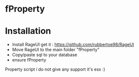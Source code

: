 # fProperty

# Installation
- Install RageUI get it : https://github.com/rubbertoe98/RageUI
- Move RageUI to the main folder "fProperty" 
- Copy/paste sql to your database
- ensure fProperty

Property script i do not give any support it's esx :)


